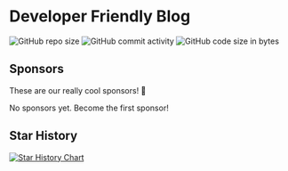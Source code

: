 # Developer Friendly Blog

![GitHub repo size](https://img.shields.io/github/repo-size/developer-friendly/blog)
![GitHub commit activity](https://img.shields.io/github/commit-activity/m/developer-friendly/blog)
![GitHub code size in bytes](https://img.shields.io/github/languages/code-size/developer-friendly/blog)

## Sponsors

These are our really cool sponsors! 💖

<!-- sponsors -->No sponsors yet. Become the first sponsor!<!-- sponsors -->

## Star History

<a href="https://star-history.com/#developer-friendly/blog&Timeline">
 <picture>
   <source media="(prefers-color-scheme: dark)" srcset="https://api.star-history.com/svg?repos=developer-friendly/blog&type=Timeline&theme=dark" />
   <source media="(prefers-color-scheme: light)" srcset="https://api.star-history.com/svg?repos=developer-friendly/blog&type=Timeline" />
   <img alt="Star History Chart" src="https://api.star-history.com/svg?repos=developer-friendly/blog&type=Timeline" />
 </picture>
</a>

